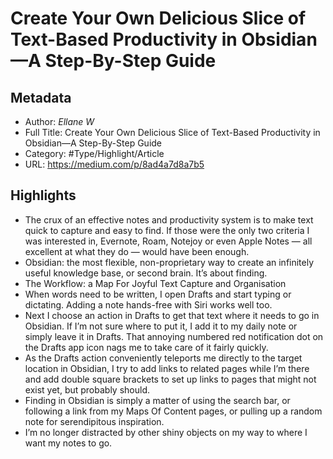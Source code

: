 # Create Your Own Delicious Slice of Text-Based Productivity in Obsidian—A Step-By-Step Guide

## Metadata

* Author: *Ellane W*
* Full Title: Create Your Own Delicious Slice of Text-Based Productivity in Obsidian—A Step-By-Step Guide
* Category: #Type/Highlight/Article
* URL: https://medium.com/p/8ad4a7d8a7b5

## Highlights

* The crux of an effective notes and productivity system is to make text quick to capture and easy to find. If those were the only two criteria I was interested in, Evernote, Roam, Notejoy or even Apple Notes — all excellent at what they do — would have been enough.
* Obsidian: the most flexible, non-proprietary way to create an infinitely useful knowledge base, or second brain. It’s about finding.
* The Workflow: a Map For Joyful Text Capture and Organisation
* When words need to be written, I open Drafts and start typing or dictating. Adding a note hands-free with Siri works well too.
* Next I choose an action in Drafts to get that text where it needs to go in Obsidian. If I’m not sure where to put it, I add it to my daily note or simply leave it in Drafts. That annoying numbered red notification dot on the Drafts app icon nags me to take care of it fairly quickly.
* As the Drafts action conveniently teleports me directly to the target location in Obsidian, I try to add links to related pages while I’m there and add double square brackets to set up links to pages that might not exist yet, but probably should.
* Finding in Obsidian is simply a matter of using the search bar, or following a link from my Maps Of Content pages, or pulling up a random note for serendipitous inspiration.
* I’m no longer distracted by other shiny objects on my way to where I want my notes to go.
